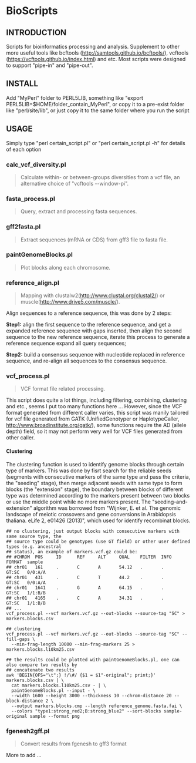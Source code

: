 # BioScripts

## INTRODUCTION
Scripts for bioinformatics processing and analysis. Supplement to other more useful tools like bcftools (http://samtools.github.io/bcftools/), vcftools (https://vcftools.github.io/index.html) and etc. Most scripts were designed to support "pipe-in" and "pipe-out".


## INSTALL
Add "MyPerl" folder to PERL5LIB, something like "export PERL5LIB=$HOME/folder_contain_MyPerl", or copy it to a pre-exist folder like "perl/site/lib", or just copy it to the same folder where you run the script


## USAGE
Simply type "perl certain_script.pl" or "perl certain_script.pl -h" for details of each option 


### calc_vcf_diversity.pl
> Calculate within- or between-groups diversities from a vcf file, an alternative choice of "vcftools --window-pi".


### fasta_process.pl
> Query, extract and processing fasta sequences.


### gff2fasta.pl
> Extract sequences (mRNA or CDS) from gff3 file to fasta file.


### paintGenomeBlocks.pl
> Plot blocks along each chromosome.


### reference_align.pl
> Mapping with clustalw2(http://www.clustal.org/clustal2/) or muscle(http://www.drive5.com/muscle/).

Align sequences to a reference sequence, this was done by 2 steps:

**Step1:** align the first sequence to the reference sequence, and get
a expanded reference sequence with gaps inserted, then align the
second sequence to the new reference sequence, iterate this process
to generate a reference sequence expand all query sequences;

**Step2:** build a consensus sequence with nucleotide replaced in reference
sequence, and re-align all sequences to the consensus sequence.



### vcf_process.pl
> VCF format file related processing.

This script does quite a lot things, including filtering, combining, clustering and etc., seems I put too many functions here ...
However, since the VCF format generated from different caller varies, this script was manily tailored for vcf file generated from GATK (UnifiedGenotyper or HaplotypeCaller, http://www.broadinstitute.org/gatk/), some functions require the AD (allele depth) field, so it may not perform very well for VCF files generated from other caller.


#### Clustering

The clustering function is used to identify genome blocks through certain type of markers. This was done by fisrt search for the reliable seeds (segments with consecutive markers of the same type and pass the criteria, the "seeding" stage), then merge adjacent seeds with same type to form blocks (the "extension" stage), the boundary between blocks of different type was determined according to the markers present between two blocks or use the middle point while no more markers present. 
The "seeding-and-extension" algorithm was borrowed from "Wijnker, E. et al. The genomic landscape of meiotic crossovers and gene conversions in Arabidopsis thaliana. eLife 2, e01426 (2013)", which used for identify recombinat blocks.
  
    ## no clustering, just output blocks with consecutive markers with same source type, the
    ## source type could be genotypes (use GT field) or other user defined types (e.g. ancestral
    ## status), an example of markers.vcf.gz could be:
    ## #CHROM  POS     ID      REF     ALT     QUAL    FILTER  INFO    FORMAT  sample
    ## chr01   161     .       C       A       54.12   .       .       GT:SC   0/0:A/A
    ## chr01   431     .       C       T       44.2    .       .       GT:SC   0/0:A/A
    ## chr01   1641    .       G       A       64.15   .       .       GT:SC   1/1:B/B
    ## chr01   4165    .       C       A       34.31   .       .       GT:SC   1/1:B/B
    ## ...
    vcf_process.pl --vcf markers.vcf.gz --out-blocks --source-tag "SC" > markers.blocks.csv
    
    ## clustering
    vcf_process.pl --vcf markers.vcf.gz --out-blocks --source-tag "SC" --fill-gaps \
      --min-frag-length 10000 --min-frag-markers 25 > markers.blocks.l10km25.csv
    
    ## the results could be plotted with paintGenomeBlocks.pl, one can also compare two results by
    ## concatenate two results
    awk 'BEGIN{OFS="\t";} !/\#/ {$1 = $1"-original"; print;}' markers.blocks.csv | \
      cat markers.blocks.l10km25.csv - | \
      paintGenomeBlocks.pl --input - \
      --width 1600 --height 3000 --thickness 10 --chrom-distance 20 --block-distance 2 \
      --output markers.blocks.cmp --length reference_genome.fasta.fai \
      --colors "type1:strong_red2;B:strong_blue2" --sort-blocks sample-original sample --format png
    



### fgenesh2gff.pl
> Convert results from fgenesh to gff3 format


More to add ...
